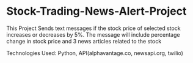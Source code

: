# Stock-Trading-News-Alert-Project
This Project Sends text messages if the stock price of selected stock increases or decreases by 5%.
The message will include percentage change in stock price and 3 news articles related to the stock

Technologies Used: Python, API(alphavantage.co, newsapi.org, twilio)
